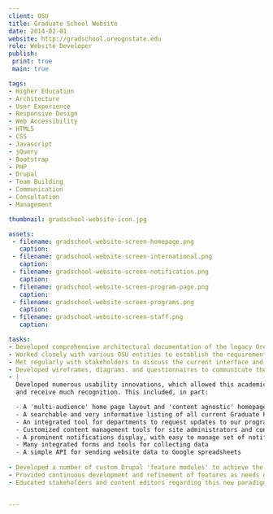```yaml
---
client: OSU
title: Graduate School Website
date: 2014-02-01
website: http://gradschool.oreognstate.edu
role: Website Developer
publish:
 print: true
 main: true 

tags:
- Higher Education
- Architecture
- User Experience
- Responsive Design
- Web Accessibility
- HTML5
- CSS
- Javascript
- jQuery
- Bootstrap
- PHP
- Drupal
- Team Building
- Communication
- Consultation
- Management

thumbnail: gradschool-website-icon.jpg

assets: 
 - filename: gradschool-website-screen-homepage.png
   caption: 
 - filename: gradschool-website-screen-international.png
   caption: 
 - filename: gradschool-website-screen-notification.png
   caption: 
 - filename: gradschool-website-screen-program-page.png
   caption: 
 - filename: gradschool-website-screen-programs.png
   caption: 
 - filename: gradschool-website-screen-staff.png
   caption: 

tasks: 
- Developed comprehensive architectural documentation of the legacy Oregon State Graduate School website, in preparation for a complete rebuild.
- Worked closely with various OSU entities to establish the requirements and restrictions for the new website, to be built on the Drupal 7 platform.
- Met regularly with stakeholders to discuss the current interface and architectural designs for the new website.
- Developed wireframes, diagrams. and questionnaires to communicate these designs and collect feedback from stakeholders.
- | 
  Developed numerous usability innovations, which allowed this academic website to stand out from others 
  and receive much recognition. This included, in part:

  - A 'multi-audience' home page layout and 'content agnostic' homepage carousel
  - A searchable and very informative listing of all current Graduate Programs
  - An integrated tool for departments to request updates to our program information
  - Customized content management tools for site administrators and content editors.
  - A prominent notifications display, with easy to manage set of notification templates.
  - Many integrated forms and tools for collecting data
  - A simple API for sending website data to Google spreadsheets  
  
- Developed a number of custom Drupal 'feature modules' to achieve the required   functionality.
- Provided continuous development and refinement of features as needs grew.
- Educated stakeholders and content editors regarding this new paradigm of 'web presence', what it means to the Graduate School's future, and how to keep it alive and in good health.


---
```

